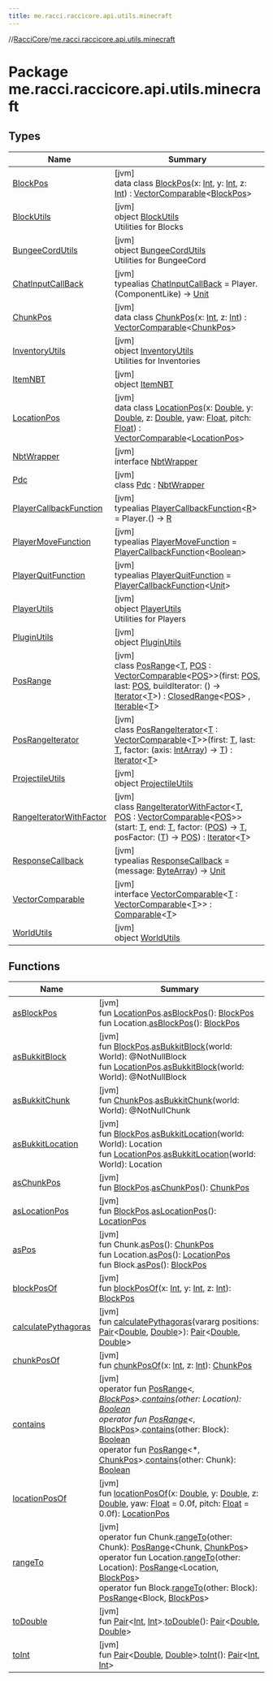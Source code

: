 ```yaml
---
title: me.racci.raccicore.api.utils.minecraft
---
```

//[RacciCore](../../index.html)/[me.racci.raccicore.api.utils.minecraft](index.html)



# Package me.racci.raccicore.api.utils.minecraft



## Types


| Name | Summary |
|---|---|
| [BlockPos](-block-pos/index.html) | [jvm]<br>data class [BlockPos](-block-pos/index.html)(x: [Int](https://kotlinlang.org/api/latest/jvm/stdlib/kotlin/-int/index.html), y: [Int](https://kotlinlang.org/api/latest/jvm/stdlib/kotlin/-int/index.html), z: [Int](https://kotlinlang.org/api/latest/jvm/stdlib/kotlin/-int/index.html)) : [VectorComparable](-vector-comparable/index.html)&lt;[BlockPos](-block-pos/index.html)&gt; |
| [BlockUtils](-block-utils/index.html) | [jvm]<br>object [BlockUtils](-block-utils/index.html)<br>Utilities for Blocks |
| [BungeeCordUtils](-bungee-cord-utils/index.html) | [jvm]<br>object [BungeeCordUtils](-bungee-cord-utils/index.html)<br>Utilities for BungeeCord |
| [ChatInputCallBack](index.html#-38014740%2FClasslikes%2F863300109) | [jvm]<br>typealias [ChatInputCallBack](index.html#-38014740%2FClasslikes%2F863300109) = Player.(ComponentLike) -&gt; [Unit](https://kotlinlang.org/api/latest/jvm/stdlib/kotlin/-unit/index.html) |
| [ChunkPos](-chunk-pos/index.html) | [jvm]<br>data class [ChunkPos](-chunk-pos/index.html)(x: [Int](https://kotlinlang.org/api/latest/jvm/stdlib/kotlin/-int/index.html), z: [Int](https://kotlinlang.org/api/latest/jvm/stdlib/kotlin/-int/index.html)) : [VectorComparable](-vector-comparable/index.html)&lt;[ChunkPos](-chunk-pos/index.html)&gt; |
| [InventoryUtils](-inventory-utils/index.html) | [jvm]<br>object [InventoryUtils](-inventory-utils/index.html)<br>Utilities for Inventories |
| [ItemNBT](-item-n-b-t/index.html) | [jvm]<br>object [ItemNBT](-item-n-b-t/index.html) |
| [LocationPos](-location-pos/index.html) | [jvm]<br>data class [LocationPos](-location-pos/index.html)(x: [Double](https://kotlinlang.org/api/latest/jvm/stdlib/kotlin/-double/index.html), y: [Double](https://kotlinlang.org/api/latest/jvm/stdlib/kotlin/-double/index.html), z: [Double](https://kotlinlang.org/api/latest/jvm/stdlib/kotlin/-double/index.html), yaw: [Float](https://kotlinlang.org/api/latest/jvm/stdlib/kotlin/-float/index.html), pitch: [Float](https://kotlinlang.org/api/latest/jvm/stdlib/kotlin/-float/index.html)) : [VectorComparable](-vector-comparable/index.html)&lt;[LocationPos](-location-pos/index.html)&gt; |
| [NbtWrapper](-nbt-wrapper/index.html) | [jvm]<br>interface [NbtWrapper](-nbt-wrapper/index.html) |
| [Pdc](-pdc/index.html) | [jvm]<br>class [Pdc](-pdc/index.html) : [NbtWrapper](-nbt-wrapper/index.html) |
| [PlayerCallbackFunction](index.html#38361665%2FClasslikes%2F863300109) | [jvm]<br>typealias [PlayerCallbackFunction](index.html#38361665%2FClasslikes%2F863300109)&lt;[R](index.html#38361665%2FClasslikes%2F863300109)&gt; = Player.() -&gt; [R](index.html#38361665%2FClasslikes%2F863300109) |
| [PlayerMoveFunction](index.html#-2077606219%2FClasslikes%2F863300109) | [jvm]<br>typealias [PlayerMoveFunction](index.html#-2077606219%2FClasslikes%2F863300109) = [PlayerCallbackFunction](index.html#38361665%2FClasslikes%2F863300109)&lt;[Boolean](https://kotlinlang.org/api/latest/jvm/stdlib/kotlin/-boolean/index.html)&gt; |
| [PlayerQuitFunction](index.html#-400580617%2FClasslikes%2F863300109) | [jvm]<br>typealias [PlayerQuitFunction](index.html#-400580617%2FClasslikes%2F863300109) = [PlayerCallbackFunction](index.html#38361665%2FClasslikes%2F863300109)&lt;[Unit](https://kotlinlang.org/api/latest/jvm/stdlib/kotlin/-unit/index.html)&gt; |
| [PlayerUtils](-player-utils/index.html) | [jvm]<br>object [PlayerUtils](-player-utils/index.html)<br>Utilities for Players |
| [PluginUtils](-plugin-utils/index.html) | [jvm]<br>object [PluginUtils](-plugin-utils/index.html) |
| [PosRange](-pos-range/index.html) | [jvm]<br>class [PosRange](-pos-range/index.html)&lt;[T](-pos-range/index.html), [POS](-pos-range/index.html) : [VectorComparable](-vector-comparable/index.html)&lt;[POS](-pos-range/index.html)&gt;&gt;(first: [POS](-pos-range/index.html), last: [POS](-pos-range/index.html), buildIterator: () -&gt; [Iterator](https://kotlinlang.org/api/latest/jvm/stdlib/kotlin.collections/-iterator/index.html)&lt;[T](-pos-range/index.html)&gt;) : [ClosedRange](https://kotlinlang.org/api/latest/jvm/stdlib/kotlin.ranges/-closed-range/index.html)&lt;[POS](-pos-range/index.html)&gt; , [Iterable](https://kotlinlang.org/api/latest/jvm/stdlib/kotlin.collections/-iterable/index.html)&lt;[T](-pos-range/index.html)&gt; |
| [PosRangeIterator](-pos-range-iterator/index.html) | [jvm]<br>class [PosRangeIterator](-pos-range-iterator/index.html)&lt;[T](-pos-range-iterator/index.html) : [VectorComparable](-vector-comparable/index.html)&lt;[T](-pos-range-iterator/index.html)&gt;&gt;(first: [T](-pos-range-iterator/index.html), last: [T](-pos-range-iterator/index.html), factor: (axis: [IntArray](https://kotlinlang.org/api/latest/jvm/stdlib/kotlin/-int-array/index.html)) -&gt; [T](-pos-range-iterator/index.html)) : [Iterator](https://kotlinlang.org/api/latest/jvm/stdlib/kotlin.collections/-iterator/index.html)&lt;[T](-pos-range-iterator/index.html)&gt; |
| [ProjectileUtils](-projectile-utils/index.html) | [jvm]<br>object [ProjectileUtils](-projectile-utils/index.html) |
| [RangeIteratorWithFactor](-range-iterator-with-factor/index.html) | [jvm]<br>class [RangeIteratorWithFactor](-range-iterator-with-factor/index.html)&lt;[T](-range-iterator-with-factor/index.html), [POS](-range-iterator-with-factor/index.html) : [VectorComparable](-vector-comparable/index.html)&lt;[POS](-range-iterator-with-factor/index.html)&gt;&gt;(start: [T](-range-iterator-with-factor/index.html), end: [T](-range-iterator-with-factor/index.html), factor: ([POS](-range-iterator-with-factor/index.html)) -&gt; [T](-range-iterator-with-factor/index.html), posFactor: ([T](-range-iterator-with-factor/index.html)) -&gt; [POS](-range-iterator-with-factor/index.html)) : [Iterator](https://kotlinlang.org/api/latest/jvm/stdlib/kotlin.collections/-iterator/index.html)&lt;[T](-range-iterator-with-factor/index.html)&gt; |
| [ResponseCallback](index.html#-1417766311%2FClasslikes%2F863300109) | [jvm]<br>typealias [ResponseCallback](index.html#-1417766311%2FClasslikes%2F863300109) = (message: [ByteArray](https://kotlinlang.org/api/latest/jvm/stdlib/kotlin/-byte-array/index.html)) -&gt; [Unit](https://kotlinlang.org/api/latest/jvm/stdlib/kotlin/-unit/index.html) |
| [VectorComparable](-vector-comparable/index.html) | [jvm]<br>interface [VectorComparable](-vector-comparable/index.html)&lt;[T](-vector-comparable/index.html) : [VectorComparable](-vector-comparable/index.html)&lt;[T](-vector-comparable/index.html)&gt;&gt; : [Comparable](https://kotlinlang.org/api/latest/jvm/stdlib/kotlin/-comparable/index.html)&lt;[T](-vector-comparable/index.html)&gt; |
| [WorldUtils](-world-utils/index.html) | [jvm]<br>object [WorldUtils](-world-utils/index.html) |


## Functions


| Name | Summary |
|---|---|
| [asBlockPos](as-block-pos.html) | [jvm]<br>fun [LocationPos](-location-pos/index.html).[asBlockPos](as-block-pos.html)(): [BlockPos](-block-pos/index.html)<br>fun Location.[asBlockPos](as-block-pos.html)(): [BlockPos](-block-pos/index.html) |
| [asBukkitBlock](as-bukkit-block.html) | [jvm]<br>fun [BlockPos](-block-pos/index.html).[asBukkitBlock](as-bukkit-block.html)(world: World): @NotNullBlock<br>fun [LocationPos](-location-pos/index.html).[asBukkitBlock](as-bukkit-block.html)(world: World): @NotNullBlock |
| [asBukkitChunk](as-bukkit-chunk.html) | [jvm]<br>fun [ChunkPos](-chunk-pos/index.html).[asBukkitChunk](as-bukkit-chunk.html)(world: World): @NotNullChunk |
| [asBukkitLocation](as-bukkit-location.html) | [jvm]<br>fun [BlockPos](-block-pos/index.html).[asBukkitLocation](as-bukkit-location.html)(world: World): Location<br>fun [LocationPos](-location-pos/index.html).[asBukkitLocation](as-bukkit-location.html)(world: World): Location |
| [asChunkPos](as-chunk-pos.html) | [jvm]<br>fun [BlockPos](-block-pos/index.html).[asChunkPos](as-chunk-pos.html)(): [ChunkPos](-chunk-pos/index.html) |
| [asLocationPos](as-location-pos.html) | [jvm]<br>fun [BlockPos](-block-pos/index.html).[asLocationPos](as-location-pos.html)(): [LocationPos](-location-pos/index.html) |
| [asPos](as-pos.html) | [jvm]<br>fun Chunk.[asPos](as-pos.html)(): [ChunkPos](-chunk-pos/index.html)<br>fun Location.[asPos](as-pos.html)(): [LocationPos](-location-pos/index.html)<br>fun Block.[asPos](as-pos.html)(): [BlockPos](-block-pos/index.html) |
| [blockPosOf](block-pos-of.html) | [jvm]<br>fun [blockPosOf](block-pos-of.html)(x: [Int](https://kotlinlang.org/api/latest/jvm/stdlib/kotlin/-int/index.html), y: [Int](https://kotlinlang.org/api/latest/jvm/stdlib/kotlin/-int/index.html), z: [Int](https://kotlinlang.org/api/latest/jvm/stdlib/kotlin/-int/index.html)): [BlockPos](-block-pos/index.html) |
| [calculatePythagoras](calculate-pythagoras.html) | [jvm]<br>fun [calculatePythagoras](calculate-pythagoras.html)(vararg positions: [Pair](https://kotlinlang.org/api/latest/jvm/stdlib/kotlin/-pair/index.html)&lt;[Double](https://kotlinlang.org/api/latest/jvm/stdlib/kotlin/-double/index.html), [Double](https://kotlinlang.org/api/latest/jvm/stdlib/kotlin/-double/index.html)&gt;): [Pair](https://kotlinlang.org/api/latest/jvm/stdlib/kotlin/-pair/index.html)&lt;[Double](https://kotlinlang.org/api/latest/jvm/stdlib/kotlin/-double/index.html), [Double](https://kotlinlang.org/api/latest/jvm/stdlib/kotlin/-double/index.html)&gt; |
| [chunkPosOf](chunk-pos-of.html) | [jvm]<br>fun [chunkPosOf](chunk-pos-of.html)(x: [Int](https://kotlinlang.org/api/latest/jvm/stdlib/kotlin/-int/index.html), z: [Int](https://kotlinlang.org/api/latest/jvm/stdlib/kotlin/-int/index.html)): [ChunkPos](-chunk-pos/index.html) |
| [contains](contains.html) | [jvm]<br>operator fun [PosRange](-pos-range/index.html)&lt;*, [BlockPos](-block-pos/index.html)&gt;.[contains](contains.html)(other: Location): [Boolean](https://kotlinlang.org/api/latest/jvm/stdlib/kotlin/-boolean/index.html)<br>operator fun [PosRange](-pos-range/index.html)&lt;*, [BlockPos](-block-pos/index.html)&gt;.[contains](contains.html)(other: Block): [Boolean](https://kotlinlang.org/api/latest/jvm/stdlib/kotlin/-boolean/index.html)<br>operator fun [PosRange](-pos-range/index.html)&lt;*, [ChunkPos](-chunk-pos/index.html)&gt;.[contains](contains.html)(other: Chunk): [Boolean](https://kotlinlang.org/api/latest/jvm/stdlib/kotlin/-boolean/index.html) |
| [locationPosOf](location-pos-of.html) | [jvm]<br>fun [locationPosOf](location-pos-of.html)(x: [Double](https://kotlinlang.org/api/latest/jvm/stdlib/kotlin/-double/index.html), y: [Double](https://kotlinlang.org/api/latest/jvm/stdlib/kotlin/-double/index.html), z: [Double](https://kotlinlang.org/api/latest/jvm/stdlib/kotlin/-double/index.html), yaw: [Float](https://kotlinlang.org/api/latest/jvm/stdlib/kotlin/-float/index.html) = 0.0f, pitch: [Float](https://kotlinlang.org/api/latest/jvm/stdlib/kotlin/-float/index.html) = 0.0f): [LocationPos](-location-pos/index.html) |
| [rangeTo](range-to.html) | [jvm]<br>operator fun Chunk.[rangeTo](range-to.html)(other: Chunk): [PosRange](-pos-range/index.html)&lt;Chunk, [ChunkPos](-chunk-pos/index.html)&gt;<br>operator fun Location.[rangeTo](range-to.html)(other: Location): [PosRange](-pos-range/index.html)&lt;Location, [BlockPos](-block-pos/index.html)&gt;<br>operator fun Block.[rangeTo](range-to.html)(other: Block): [PosRange](-pos-range/index.html)&lt;Block, [BlockPos](-block-pos/index.html)&gt; |
| [toDouble](to-double.html) | [jvm]<br>fun [Pair](https://kotlinlang.org/api/latest/jvm/stdlib/kotlin/-pair/index.html)&lt;[Int](https://kotlinlang.org/api/latest/jvm/stdlib/kotlin/-int/index.html), [Int](https://kotlinlang.org/api/latest/jvm/stdlib/kotlin/-int/index.html)&gt;.[toDouble](to-double.html)(): [Pair](https://kotlinlang.org/api/latest/jvm/stdlib/kotlin/-pair/index.html)&lt;[Double](https://kotlinlang.org/api/latest/jvm/stdlib/kotlin/-double/index.html), [Double](https://kotlinlang.org/api/latest/jvm/stdlib/kotlin/-double/index.html)&gt; |
| [toInt](to-int.html) | [jvm]<br>fun [Pair](https://kotlinlang.org/api/latest/jvm/stdlib/kotlin/-pair/index.html)&lt;[Double](https://kotlinlang.org/api/latest/jvm/stdlib/kotlin/-double/index.html), [Double](https://kotlinlang.org/api/latest/jvm/stdlib/kotlin/-double/index.html)&gt;.[toInt](to-int.html)(): [Pair](https://kotlinlang.org/api/latest/jvm/stdlib/kotlin/-pair/index.html)&lt;[Int](https://kotlinlang.org/api/latest/jvm/stdlib/kotlin/-int/index.html), [Int](https://kotlinlang.org/api/latest/jvm/stdlib/kotlin/-int/index.html)&gt; |

